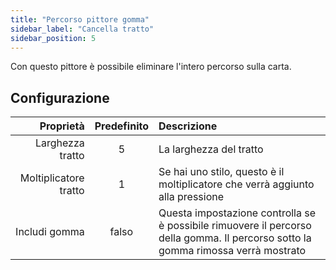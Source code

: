 ```yaml
---
title: "Percorso pittore gomma"
sidebar_label: "Cancella tratto"
sidebar_position: 5
---
```



Con questo pittore è possibile eliminare l'intero percorso sulla carta.

## Configurazione

|             Proprietà | Predefinito | Descrizione                                                                                                                       |
| ---------------------:|:-----------:|:--------------------------------------------------------------------------------------------------------------------------------- |
|      Larghezza tratto |      5      | La larghezza del tratto                                                                                                           |
| Moltiplicatore tratto |      1      | Se hai uno stilo, questo è il moltiplicatore che verrà aggiunto alla pressione                                                    |
|         Includi gomma |    falso    | Questa impostazione controlla se è possibile rimuovere il percorso della gomma. Il percorso sotto la gomma rimossa verrà mostrato |
